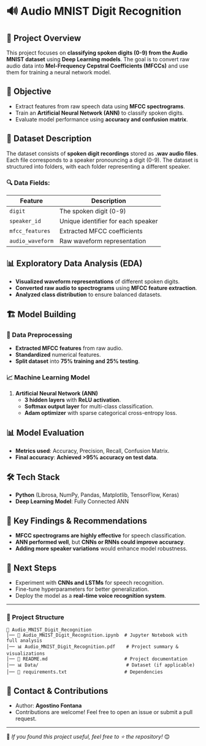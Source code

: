 # 🔊 Audio MNIST Digit Recognition

## 📌 Project Overview
This project focuses on **classifying spoken digits (0-9) from the Audio MNIST dataset** using **Deep Learning models**. The goal is to convert raw audio data into **Mel-Frequency Cepstral Coefficients (MFCCs)** and use them for training a neural network model.

## 🎯 Objective
- Extract features from raw speech data using **MFCC spectrograms**.
- Train an **Artificial Neural Network (ANN)** to classify spoken digits.
- Evaluate model performance using **accuracy and confusion matrix**.

## 📂 Dataset Description
The dataset consists of **spoken digit recordings** stored as **.wav audio files**. Each file corresponds to a speaker pronouncing a digit (0-9). The dataset is structured into folders, with each folder representing a different speaker.

### 🔍 Data Fields:
| Feature       | Description |
|--------------|-------------|
| `digit`      | The spoken digit (0-9) |
| `speaker_id` | Unique identifier for each speaker |
| `mfcc_features` | Extracted MFCC coefficients |
| `audio_waveform` | Raw waveform representation |

## 📊 Exploratory Data Analysis (EDA)
- **Visualized waveform representations** of different spoken digits.
- **Converted raw audio to spectrograms** using **MFCC feature extraction**.
- **Analyzed class distribution** to ensure balanced datasets.

## 🏗️ Model Building
### 🔢 Data Preprocessing
- **Extracted MFCC features** from raw audio.
- **Standardized** numerical features.
- **Split dataset** into **75% training and 25% testing**.

### 📈 Machine Learning Model
1. **Artificial Neural Network (ANN)**
   - **3 hidden layers** with **ReLU activation**.
   - **Softmax output layer** for multi-class classification.
   - **Adam optimizer** with sparse categorical cross-entropy loss.

## 📊 Model Evaluation
- **Metrics used**: Accuracy, Precision, Recall, Confusion Matrix.
- **Final accuracy**: **Achieved >95% accuracy on test data**.

## 🛠️ Tech Stack
- **Python** (Librosa, NumPy, Pandas, Matplotlib, TensorFlow, Keras)
- **Deep Learning Model**: Fully Connected ANN

## 🔮 Key Findings & Recommendations
- **MFCC spectrograms are highly effective** for speech classification.
- **ANN performed well**, but **CNNs or RNNs could improve accuracy**.
- **Adding more speaker variations** would enhance model robustness.

## 📌 Next Steps
- Experiment with **CNNs and LSTMs** for speech recognition.
- Fine-tune hyperparameters for better generalization.
- Deploy the model as a **real-time voice recognition system**.

---

### 📁 Project Structure
```
📂 Audio_MNIST_Digit_Recognition
│── 📜 Audio_MNIST_Digit_Recognition.ipynb  # Jupyter Notebook with full analysis
│── 📊 Audio_MNIST_Digit_Recognition.pdf    # Project summary & visualizations
│── 📜 README.md                            # Project documentation
│── 📊 Data/                                # Dataset (if applicable)
│── 📜 requirements.txt                     # Dependencies
```

## 📧 Contact & Contributions
- Author: **Agostino Fontana**
- Contributions are welcome! Feel free to open an issue or submit a pull request.

---
🚀 *If you found this project useful, feel free to ⭐ the repository!* 😊
